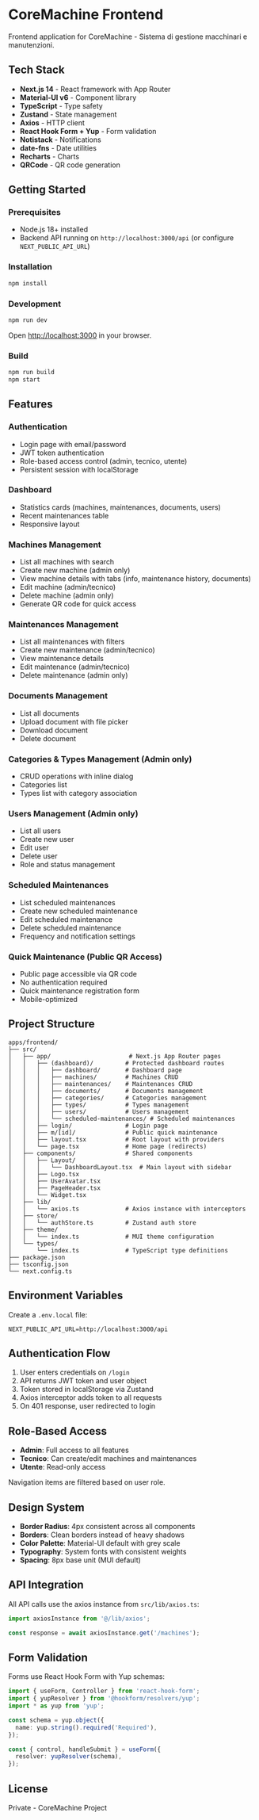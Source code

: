 # CoreMachine Frontend

Frontend application for CoreMachine - Sistema di gestione macchinari e manutenzioni.

## Tech Stack

- **Next.js 14** - React framework with App Router
- **Material-UI v6** - Component library
- **TypeScript** - Type safety
- **Zustand** - State management
- **Axios** - HTTP client
- **React Hook Form + Yup** - Form validation
- **Notistack** - Notifications
- **date-fns** - Date utilities
- **Recharts** - Charts
- **QRCode** - QR code generation

## Getting Started

### Prerequisites

- Node.js 18+ installed
- Backend API running on `http://localhost:3000/api` (or configure `NEXT_PUBLIC_API_URL`)

### Installation

```bash
npm install
```

### Development

```bash
npm run dev
```

Open [http://localhost:3000](http://localhost:3000) in your browser.

### Build

```bash
npm run build
npm start
```

## Features

### Authentication
- Login page with email/password
- JWT token authentication
- Role-based access control (admin, tecnico, utente)
- Persistent session with localStorage

### Dashboard
- Statistics cards (machines, maintenances, documents, users)
- Recent maintenances table
- Responsive layout

### Machines Management
- List all machines with search
- Create new machine (admin only)
- View machine details with tabs (info, maintenance history, documents)
- Edit machine (admin/tecnico)
- Delete machine (admin only)
- Generate QR code for quick access

### Maintenances Management
- List all maintenances with filters
- Create new maintenance (admin/tecnico)
- View maintenance details
- Edit maintenance (admin/tecnico)
- Delete maintenance (admin only)

### Documents Management
- List all documents
- Upload document with file picker
- Download document
- Delete document

### Categories & Types Management (Admin only)
- CRUD operations with inline dialog
- Categories list
- Types list with category association

### Users Management (Admin only)
- List all users
- Create new user
- Edit user
- Delete user
- Role and status management

### Scheduled Maintenances
- List scheduled maintenances
- Create new scheduled maintenance
- Edit scheduled maintenance
- Delete scheduled maintenance
- Frequency and notification settings

### Quick Maintenance (Public QR Access)
- Public page accessible via QR code
- No authentication required
- Quick maintenance registration form
- Mobile-optimized

## Project Structure

```
apps/frontend/
├── src/
│   ├── app/                      # Next.js App Router pages
│   │   ├── (dashboard)/         # Protected dashboard routes
│   │   │   ├── dashboard/       # Dashboard page
│   │   │   ├── machines/        # Machines CRUD
│   │   │   ├── maintenances/    # Maintenances CRUD
│   │   │   ├── documents/       # Documents management
│   │   │   ├── categories/      # Categories management
│   │   │   ├── types/           # Types management
│   │   │   ├── users/           # Users management
│   │   │   └── scheduled-maintenances/ # Scheduled maintenances
│   │   ├── login/               # Login page
│   │   ├── m/[id]/              # Public quick maintenance
│   │   ├── layout.tsx           # Root layout with providers
│   │   └── page.tsx             # Home page (redirects)
│   ├── components/              # Shared components
│   │   ├── Layout/
│   │   │   └── DashboardLayout.tsx  # Main layout with sidebar
│   │   ├── Logo.tsx
│   │   ├── UserAvatar.tsx
│   │   ├── PageHeader.tsx
│   │   └── Widget.tsx
│   ├── lib/
│   │   └── axios.ts             # Axios instance with interceptors
│   ├── store/
│   │   └── authStore.ts         # Zustand auth store
│   ├── theme/
│   │   └── index.ts             # MUI theme configuration
│   └── types/
│       └── index.ts             # TypeScript type definitions
├── package.json
├── tsconfig.json
└── next.config.ts
```

## Environment Variables

Create a `.env.local` file:

```env
NEXT_PUBLIC_API_URL=http://localhost:3000/api
```

## Authentication Flow

1. User enters credentials on `/login`
2. API returns JWT token and user object
3. Token stored in localStorage via Zustand
4. Axios interceptor adds token to all requests
5. On 401 response, user redirected to login

## Role-Based Access

- **Admin**: Full access to all features
- **Tecnico**: Can create/edit machines and maintenances
- **Utente**: Read-only access

Navigation items are filtered based on user role.

## Design System

- **Border Radius**: 4px consistent across all components
- **Borders**: Clean borders instead of heavy shadows
- **Color Palette**: Material-UI default with grey scale
- **Typography**: System fonts with consistent weights
- **Spacing**: 8px base unit (MUI default)

## API Integration

All API calls use the axios instance from `src/lib/axios.ts`:

```typescript
import axiosInstance from '@/lib/axios';

const response = await axiosInstance.get('/machines');
```

## Form Validation

Forms use React Hook Form with Yup schemas:

```typescript
import { useForm, Controller } from 'react-hook-form';
import { yupResolver } from '@hookform/resolvers/yup';
import * as yup from 'yup';

const schema = yup.object({
  name: yup.string().required('Required'),
});

const { control, handleSubmit } = useForm({
  resolver: yupResolver(schema),
});
```

## License

Private - CoreMachine Project
